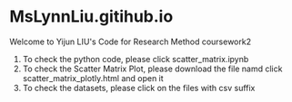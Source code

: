 # MsLynnLiu.gitihub.io
Welcome to Yijun LIU's Code for Research Method coursework2

1. To check the python code, please click scatter_matrix.ipynb
2. To check the Scatter Matrix Plot, please download the file namd click scatter_matrix_plotly.html and open it
3. To check the datasets, please click on the files with csv suffix
